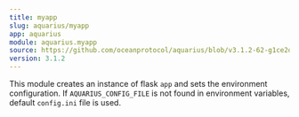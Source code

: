 ```yaml
---
title: myapp
slug: aquarius/myapp
app: aquarius
module: aquarius.myapp
source: https://github.com/oceanprotocol/aquarius/blob/v3.1.2-62-g1ce2da0/aquarius/myapp.py
version: 3.1.2
---
```

This module creates an instance of flask `app` and sets the environment configuration.
If `AQUARIUS_CONFIG_FILE` is not found in environment variables, default `config.ini` file is used.

